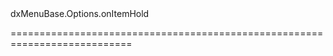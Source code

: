 <!--id-->dxMenuBase.Options.onItemHold<!--/id-->
<!--merge--><!--/merge-->
<!--hidden--><!--/hidden-->
===========================================================================
